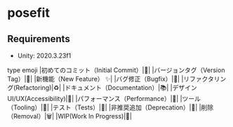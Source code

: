 # posefit

## Requirements
* Unity: 2020.3.23f1

type	emoji
|初めてのコミット（Initial Commit）|🎉|
|バージョンタグ（Version Tag）|🔖|
|新機能（New Feature）	✨|
|バグ修正（Bugfix）|🐛|
|リファクタリング(Refactoring)|♻️|
|ドキュメント（Documentation）|📚|
|デザインUI/UX(Accessibility)|🎨|
|パフォーマンス（Performance）|🐎|
|ツール（Tooling）|🔧|
|テスト（Tests）|🚨|
|非推奨追加（Deprecation）|💩|
|削除（Removal）|🗑️|
|WIP(Work In Progress)|🚧|
